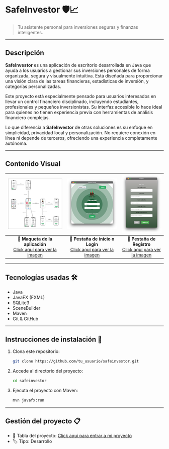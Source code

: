 # SafeInvestor 🛡️📈  
> Tu asistente personal para inversiones seguras y finanzas inteligentes.
---

## Descripción

**SafeInvestor** es una aplicación de escritorio desarrollada en Java que ayuda a los usuarios a gestionar sus inversiones personales de forma organizada, segura y visualmente intuitiva. Está diseñada para proporcionar una visión clara de las tareas financieras, estadísticas de inversión, y categorías personalizadas.

Este proyecto está especialmente pensado para usuarios interesados en llevar un control financiero disciplinado, incluyendo estudiantes, profesionales y pequeños inversionistas. Su interfaz accesible lo hace ideal para quienes no tienen experiencia previa con herramientas de análisis financiero complejas.

Lo que diferencia a **SafeInvestor** de otras soluciones es su enfoque en simplicidad, privacidad local y personalización. No requiere conexión en línea ni depende de terceros, ofreciendo una experiencia completamente autónoma.

---

## Contenido Visual

| ![Maqueta de la aplicación](https://raw.githubusercontent.com/franciscorodalf/SafeInvestor/main/images/mooks-pantalla.drawio.png) | ![Pestaña de Login](https://raw.githubusercontent.com/franciscorodalf/SafeInvestor/main/images/Login.png) | ![Pestaña de Registro](https://raw.githubusercontent.com/franciscorodalf/SafeInvestor/main/images/Registro.png) |
|:--:|:--:|:--:|
| 📸 **Maqueta de la aplicación**<br>[Click aquí para ver la imagen](https://github.com/franciscorodalf/SafeInvestor/blob/main/images/mooks-pantalla.drawio.png) | 📸 **Pestaña de inicio o Login**<br>[Click aquí para ver la imagen](https://github.com/franciscorodalf/SafeInvestor/blob/main/images/Login.png) | 📸 **Pestaña de Registro**<br>[Click aquí para ver la imagen](https://github.com/franciscorodalf/SafeInvestor/blob/main/images/Registro.png) |

---

## Tecnologías usadas 🛠️

- Java
- JavaFX (FXML)
- SQLite3
- SceneBuilder
- Maven
- Git & GitHub
  
---

## Instrucciones de instalación 🚀

1. Clona este repositorio:
   ```bash
   git clone https://github.com/tu_usuario/safeinvestor.git
   ```
2. Accede al directorio del proyecto:
   ```bash
   cd safeinvestor
   ```
3. Ejecuta el proyecto con Maven:
   ```bash
   mvn javafx:run
   ```

---

## Gestión del proyecto 📋

- 📌 Tabla del proyecto: [Click aqui para entrar a mi proyecto](https://github.com/users/franciscorodalf/projects/2/views/1)
- 🏷️ Tipo: Desarrollo

